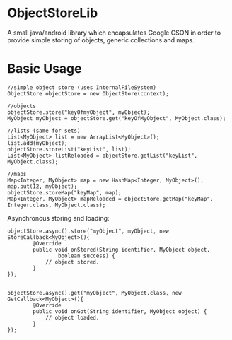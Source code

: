 ObjectStoreLib
==============

A small java/android library which encapsulates Google GSON in order to provide simple storing of objects, generic collections and maps.


Basic Usage
==============
```
//simple object store (uses InternalFileSystem)
ObjectStore objectStore = new ObjectStore(context);

//objects
objectStore.store("keyOfmyObject", myObject);
MyObject myObject = objectStore.get("keyOfMyObject", MyObject.class);

//lists (same for sets)
List<MyObject> list = new ArrayList<MyObject>();
list.add(myObject);
objectStore.storeList("keyList", list);
List<MyObject> listReloaded = objectStore.getList("keyList", MyObject.class);

//maps
Map<Integer, MyObject> map = new HashMap<Integer, MyObject>();
map.put(12, myObject);
objectStore.storeMap("keyMap", map);
Map<Integer, MyObject> mapReloaded = objectStore.getMap("keyMap", Integer.class, MyObject.class);

```

Asynchronous storing and loading:
```
objectStore.async().store("myObject", myObject, new StoreCallback<MyObject>(){
		@Override
		public void onStored(String identifier, MyObject object,
				boolean success) {
			// object stored.
		}
});
		
		
objectStore.async().get("myObject", MyObject.class, new GetCallback<MyObject>(){
		@Override
		public void onGot(String identifier, MyObject object) {
			// object loaded.
		}
});
